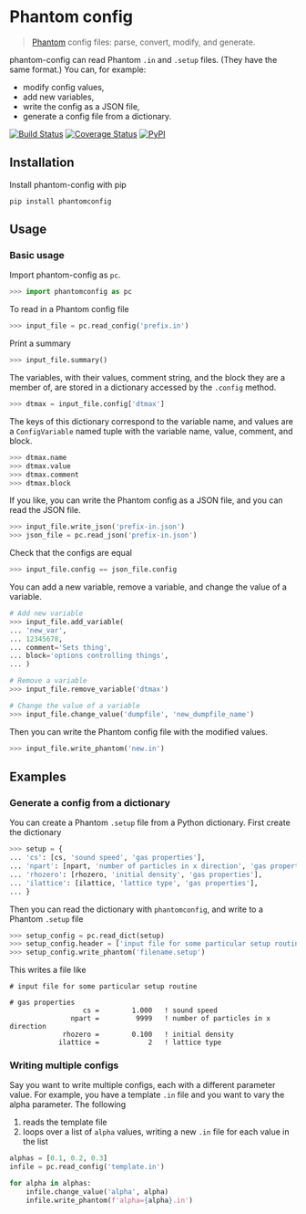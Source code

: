 Phantom config
==============

> [Phantom](https://bitbucket.org/danielprice/phantom) config files: parse, convert, modify, and  generate.

phantom-config can read Phantom `.in` and `.setup` files. (They have the same format.) You can, for example:

- modify config values,
- add new variables,
- write the config as a JSON file,
- generate a config file from a dictionary.

[![Build Status](https://travis-ci.org/dmentipl/phantom-config.svg?branch=master)](https://travis-ci.org/dmentipl/phantom-config)
[![Coverage Status](https://coveralls.io/repos/github/dmentipl/phantom-config/badge.svg?branch=master)](https://coveralls.io/github/dmentipl/phantom-config?branch=master)
[![PyPI](https://img.shields.io/pypi/v/phantomconfig)](https://pypi.org/project/phantomconfig/)

Installation
------------

Install phantom-config with pip

```
pip install phantomconfig
```

Usage
-----

### Basic usage

Import phantom-config as `pc`.

```python
>>> import phantomconfig as pc
```

To read in a Phantom config file

```python
>>> input_file = pc.read_config('prefix.in')
```

Print a summary

```python
>>> input_file.summary()
```

The variables, with their values, comment string, and the block they are a member of, are stored in a dictionary accessed by the `.config` method.

```python
>>> dtmax = input_file.config['dtmax']
```

The keys of this dictionary correspond to the variable name, and values are a `ConfigVariable` named tuple with the variable name, value, comment, and block.

```python
>>> dtmax.name
>>> dtmax.value
>>> dtmax.comment
>>> dtmax.block
```

If you like, you can write the Phantom config as a JSON file, and you can read the JSON file.

```python
>>> input_file.write_json('prefix-in.json')
>>> json_file = pc.read_json('prefix-in.json')
```

Check that the configs are equal

```python
>>> input_file.config == json_file.config
```

You can add a new variable, remove a variable, and change the value of a variable.

```python
# Add new variable
>>> input_file.add_variable(
... 'new_var',
... 12345678,
... comment='Sets thing',
... block='options controlling things',
... )

# Remove a variable
>>> input_file.remove_variable('dtmax')

# Change the value of a variable
>>> input_file.change_value('dumpfile', 'new_dumpfile_name')
```

Then you can write the Phantom config file with the modified values.

```python
>>> input_file.write_phantom('new.in')
```

Examples
--------

### Generate a config from a dictionary

You can create a Phantom `.setup` file from a Python dictionary. First create the dictionary

```python
>>> setup = {
... 'cs': [cs, 'sound speed', 'gas properties'],
... 'npart': [npart, 'number of particles in x direction', 'gas properties'],
... 'rhozero': [rhozero, 'initial density', 'gas properties'],
... 'ilattice': [ilattice, 'lattice type', 'gas properties'],
... }
```

Then you can read the dictionary with `phantomconfig`, and write to a Phantom `.setup` file

```python
>>> setup_config = pc.read_dict(setup)
>>> setup_config.header = ['input file for some particular setup routine']
>>> setup_config.write_phantom('filename.setup')
```

This writes a file like

```
# input file for some particular setup routine

# gas properties
                  cs =        1.000   ! sound speed
               npart =         9999   ! number of particles in x direction
             rhozero =        0.100   ! initial density
            ilattice =            2   ! lattice type
```

### Writing multiple configs

Say you want to write multiple configs, each with a different parameter value. For example, you have a template `.in` file and you want to vary the alpha parameter. The following

1. reads the template file
2. loops over a list of `alpha` values, writing a new `.in` file for each value in the list


```python
alphas = [0.1, 0.2, 0.3]
infile = pc.read_config('template.in')

for alpha in alphas:
    infile.change_value('alpha', alpha)
    infile.write_phantom(f'alpha={alpha}.in')
```
